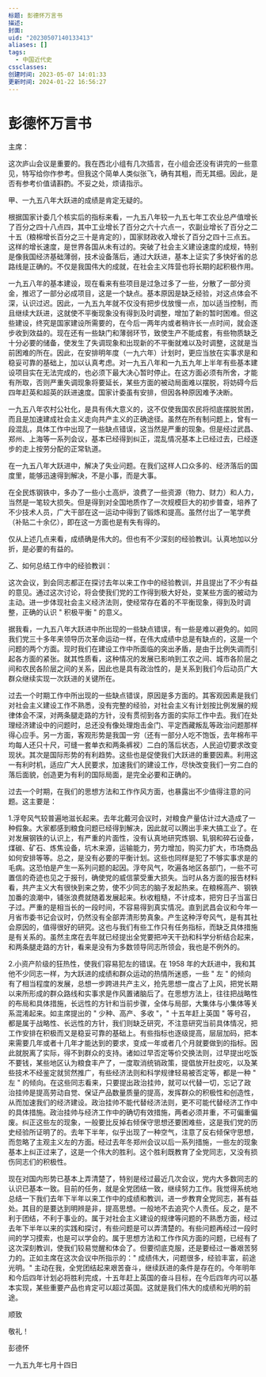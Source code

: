 ```yaml
---
标题: 彭德怀万言书
描述:
封面:
uid: "20230507140133413"
aliases: []
tags:
  - 中国近代史
cssclasses:
创建时间: 2023-05-07 14:01:33
更新时间: 2024-01-22 16:56:27
---
```


# 彭德怀万言书

主席：

这次庐山会议是重要的。我在西北小组有几次插言，在小组会还没有讲完的一些意见，特写给你作参考。但我这个简单人类似张飞，确有其粗，而无其细。因此，是否有参考价值请斟酌。不妥之处，烦请指示。

甲、一九五八年大跃进的成绩是肯定无疑的。

根据国家计委几个核实后的指标来看，一九五八年较一九五七年工农业总产值增长了百分之四十八点四，其中工业增长了百分之六十六点一，农副业增长了百分之二十五（粮棉增长百分之三十是肯定的），国家财政收入增长了百分之四十三点五。这样的增长速度，是世界各国从未有过的。突破了社会主义建设速度的成规，特别是像我国经济基础薄弱，技术设备落后，通过大跃进，基本上证实了多快好省的总路线是正确的。不仅是我国伟大的成就，在社会主义阵营也将长期的起积极作用。

一九五八年的基本建设，现在看来有些项目是过急过多了一些，分散了一部分资金，推迟了一部分必成项目，这是一个缺点。基本原因是缺乏经验，对这点体会不深，认识过迟。因此，一九五九年就不仅没有把步伐放慢一点，加以适当控制，而且继续大跃进，这就使不平衡现象没有得到及时调整，增加了新的暂时困难。但这些建设，终究是国家建设所需要的，在今后一两年内或者稍许长一点时间，就会逐步收到效益的。现在还有一些缺门和薄弱环节，致使生产不能成套，有些物质缺乏十分必要的储备，使发生了失调现象和出现新的不平衡就难以及时调整，这就是当前困难的所在。因此，在安排明年度（一九六年）计划时，更应当放在实事求是和稳妥可靠的基础上，加以认真考虑。对一九五八年和一九五九年上半年有些基本建设项目实在无法完成的，也必须下最大决心暂时停止。在这方面必须有所舍，才能有所取，否则严重失调现象将要延长，某些方面的被动局面难以摆脱，将妨碍今后四年赶英和超英的跃进速度。国家计委虽有安排，但因各种原因难予决断。

一九五八年农村公社化，是具有伟大意义的，这不仅使我国农民将彻底摆脱贫困，而且是加速建成社会主义走向共产主义的正确途径。虽然在所有制问题上，曾有一段混乱，具体工作中出现了一些缺点错误，这当然是严重的现象。但是经过武昌、郑州、上海等一系列会议，基本已经得到纠正，混乱情况基本上已经过去，已经逐步的走上按劳分配的正常轨道。

在一九五八年大跃进中，解决了失业问题。在我们这样人口众多的、经济落后的国度里，能够迅速得到解决，不是小事，而是大事。

在全民炼钢铁中，多办了一些小土高炉，浪费了一些资源（物力、财力）和人力，当然是一笔较大损失。但是得到对全国地质作了一次规模巨大的初步普查，培养了不少技术人员，广大干部在这一运动中得到了锻炼和提高。虽然付出了一笔学费（补贴二十余亿），即在这一方面也是有失有得的。

仅从上述几点来看，成绩确是伟大的。但也有不少深刻的经验教训。认真地加以分折，是必要的有益的。

乙、如何总结工作中的经验教训：

这次会议，到会同志都正在探讨去年以来工作中的经验教训，并且提出了不少有益的意见。通过这次讨论，将会使我们党的工作得到极大好处，变某些方面的被动为主动。进一步体现社会主义经济法则，使经常存在着的不平衡现象，得到及时调整，正确的认识 " 积极平衡 " 的意义。

据我看，一九五八年大跃进中所出现的一些缺点错误，有一些是难以避免的。如同我们党三十多年来领导历次革命运动一样，在伟大成绩中总是有缺点的，这是一个问题的两个方面。现时我们在建设工作中所面临的突出矛盾，是由于比例失调而引起各方面的紧张。就其性质看，这种情况的发展已影响到工农之间、城市各阶层之间和农民各阶层之间的关系，因此也是具有政治性的，是关系到我们今后动员广大群众继续实现一次跃进的关键所在。

过去一个时期工作中所出现的一些缺点错误，原因是多方面的。其客观因素是我们对社会主义建设工作不熟悉，没有完整的经验，对社会主义有计划按比例发展的规律体会不深，对两条腿走路的方针，没有贯彻到各方面的实际工作中去。我们在处理经济建设中的问题时，总还没有像处理炮击金门、平定西藏叛乱等政治问题那样得心应手。另一方面，客观形势是我国一穷（还有一部分人吃不饱饭，去年棉布平均每人还只十尺，可缝一套单衣和两条裤衩）二白的落后状态，人民迫切要求改变现状。其次是国际形势的有利趋势。这些也是促使我们大跃进的重要因素。利用这一有利时机，适应广大人民要求，加速我们的建设工作，尽快改变我们一穷二白的落后面貌，创造更为有利的国际局面，是完全必要和正确的。

过去一个时期，在我们的思想方法和工作作风方面，也暴露出不少值得注意的问题。这主要是：

1.浮夸风气较普遍地滋长起来。去年北戴河会议时，对粮食产量估计过大造成了一种假象。大家都感到粮食问题已经得到解决，因此就可以腾出手来大搞工业了。在对发展钢铁的认识上，有严重的片面性，没有认真地研究炼钢、轧钢和碎石设备，煤碳、矿石、炼焦设备，坑木来源，运输能力，劳力增加，购买力扩大，市场商品如何安排等等。总之，是没有必要的平衡计划。这些也同样是犯了不够实事求是的毛病。这恐怕是产生一系列问题的起因。浮夸风气，吹遍各地区各部门，一些不可置信的奇迹也见之于报刊，确使党的威信蒙受重大损失。当时从各方面的报告材料看，共产主义大有很快到来之势，使不少同志的脑子发起热来。在粮棉高产、钢铁加番的浪潮中，铺张浪费就随着发展起来。秋收粗糙，不计成本，把穷日子当富日子过。严重的是相当长的一段时间，不容易得到真实情况。直到武昌会议和今年一月省市委书记会议时，仍然没有全部弄清形势真象。产生这种浮夸风气，是有其社会原因的，值得很好的研究。这也与我们有些工作只有任务指标，而缺乏具体措施是有关系的。虽然主席在去年就已经提出全党要把冲天干劲和科学分析结合起来，和两条腿走路的方针，看来是没有为多数领导同志所领会，我也是不例外的。

2.小资产阶级的狂热性，使我们容易犯左的错误。在 1958 年的大跃进中，我和其他不少同志一样，为大跃进的成绩和群众运动的热情所迷惑，一些 " 左 " 的倾向有了相当程度的发展，总想一步跨进共产主义，抢先思想一度占了上风，把党长期以来所形成的群众路线和实事求是作风置诸脑后了。在思想方法上，往往把战略性的布局和具体措施，长远性的方针和当前步骤，全体与局部，大集体与小集体等关系混淆起来。如主席提出的 " 少种、高产、多收 "，" 十五年赶上英国 " 等号召，都是属于战略性、长远性的方针，我们则缺乏研究，不注意研究当前具体情况，把工作安排在积极而又是稳妥可靠的基础上。有些指标也逐级提高，层层加码，把本来需要几年或者十几年才能达到的要求，变成一年或者几个月就要做到的指标。因此就脱离了实际，得不到群众的支持。诸如过早否定等价交换法则，过早提出吃饭不要钱，某些地区认为粮食丰产了，一度取消统销政策，提倡放开肚皮吃，以及某些技术不经鉴定就贸然推广，有些经济法则和科学规律轻易被否定等，都是一种 " 左 " 的倾向。在这些同志看来，只要提出政治挂帅，就可以代替一切，忘记了政治挂帅是提高劳动自觉、保证产品数量质量的提高，发挥群众的积极性和创造性，从而加速我们的经济建设。政治挂帅不能代替经济法则，更不可能代替经济工作中的具体措施。政治挂帅与经济工作中的确切有效措施，两者必须并重，不可偏重偏废。纠正这些左的现象，一般要比反掉右倾保守思想还要困难些，这是我们党的历史经验所证明了的。去年下半年，似乎出现了一种空气，注意了反右倾保守思想，而忽略了主观主义左的方面。经过去年冬郑州会议以后一系列措施，一些左的现象基本上纠正过来了，这是一个伟大的胜利。这个胜利既教育了全党同志，又没有损伤同志们的积极性。

现在对国内形势已基本上弄清楚了，特别是经过最近几次会议，党内大多数同志的认识已基本一致。目前的任务，就是全党团结一致，继续努力工作。我觉得系统地总结一下我们去年下半年以来工作中的成绩和教训，进一步教育全党同志，甚有益处。其目的是要达到明辨是非，提高思想。一般地不去追究个人责任。反之，是不利于团结，不利于事业的。属于对社会主义建设的规律等问题的不熟悉方面，经过去年下半年以来的实践和探讨，有些问题是可以弄清楚的。有些问题再经过一段时间的学习摸索，也是可以学会的。属于思想方法和工作作风方面的问题，已经有了这次深刻教训，使我们较易觉醒和体会了。但要彻底克服，还是要经过一番艰苦努力的。正如主席在这次会议中所指示的：" 成绩伟大，问题很多，经验丰富，前途光明。" 主动在我，全党团结起来艰苦奋斗，继续跃进的条件是存在的。今年明年和今后四年计划必将胜利完成，十五年赶上英国的奋斗目标，在今后四年内可以基本实现，某些重要产品也肯定可以超过英国。这就是我们伟大的成绩和光明的前途。

顺致

敬礼！

彭德怀

一九五九年七月十四日
